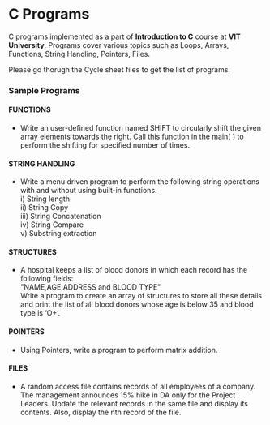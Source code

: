 # C Programs
C programs implemented as a part of __Introduction to C__ course at __VIT University__.
Programs cover various topics such as Loops, Arrays, Functions, String Handling, Pointers, Files.

Please go thorugh the Cycle sheet files to get the list of programs.

### Sample Programs

#### FUNCTIONS 
* Write an user-defined function named SHIFT to circularly shift the given array elements towards the right. Call this function in the main( ) to perform the shifting for specified number of times.

#### STRING HANDLING
* Write a menu driven program to perform the following string operations with and without using built-in functions.
  <br>i)	String length
  <br>ii)	String Copy
  <br>iii) String Concatenation
  <br>iv) String Compare
  <br>v) Substring extraction

#### STRUCTURES
* A hospital keeps a list of blood donors in which each record has the following fields:
<br> "NAME,AGE,ADDRESS and BLOOD TYPE"
<br> Write a program to create an array of structures to store all these details and print the list of all blood donors whose age is below 35 and blood type is ‘O+’.

#### POINTERS 
* Using Pointers, write a program to perform matrix addition.

#### FILES
* A random access file contains records of all employees of a company. The management announces 15% hike in DA only for the Project Leaders. Update the relevant records in the same file and display its contents. Also, display the nth record of the file.

